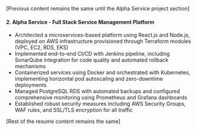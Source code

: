 [Previous content remains the same until the Alpha Service project section]

#### 2. Alpha Service - Full Stack Service Management Platform
- Architected a microservices-based platform using React.js and Node.js, deployed on AWS infrastructure provisioned through Terraform modules (VPC, EC2, RDS, EKS)
- Implemented end-to-end CI/CD with Jenkins pipeline, including SonarQube integration for code quality and automated rollback mechanisms
- Containerized services using Docker and orchestrated with Kubernetes, implementing horizontal pod autoscaling and zero-downtime deployments
- Managed PostgreSQL RDS with automated backups and configured comprehensive monitoring using Prometheus and Grafana dashboards
- Established robust security measures including AWS Security Groups, WAF rules, and SSL/TLS encryption for all traffic

[Rest of the resume content remains the same]